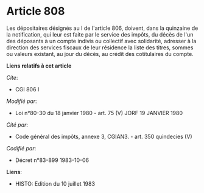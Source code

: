 # Article 808

Les dépositaires désignés au I de l'article 806, doivent, dans la quinzaine de la notification, qui leur est faite par le
service des impôts, du décès de l'un des déposants à un compte indivis ou collectif avec solidarité, adresser à la direction
des services fiscaux de leur résidence la liste des titres, sommes ou valeurs existant, au jour du décès, au crédit des
cotitulaires du compte.

**Liens relatifs à cet article**

_Cite_:

  - CGI 806 I

_Modifié par_:

  - Loi n°80-30 du 18 janvier 1980 - art. 75 (V) JORF 19 JANVIER 1980

_Cité par_:

  - Code général des impôts, annexe 3, CGIAN3. - art. 350 quindecies (V)

_Codifié par_:

  - Décret n°83-899 1983-10-06

**Liens**:

  - HISTO: Edition du 10 juillet 1983
